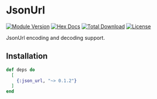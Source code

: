 # JsonUrl

[![Module Version](https://img.shields.io/hexpm/v/json_url.svg)](https://hex.pm/packages/json_url) [![Hex Docs](https://img.shields.io/badge/hex-docs-lightgreen.svg)](https://hexdocs.pm/json_url/) [![Total Download](https://img.shields.io/hexpm/dt/json_url.svg)](https://hex.pm/packages/json_url) [![License](https://img.shields.io/hexpm/l/json_url.svg)](https://github.com/ausimian/json_url/blob/master/LICENSE.md)

JsonUrl encoding and decoding support.

## Installation

```elixir
def deps do
  [
    {:json_url, "~> 0.1.2"}
  ]
end
```
